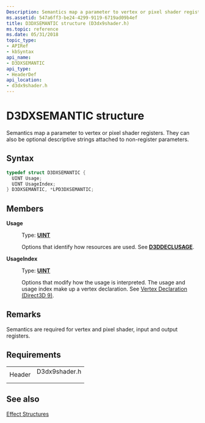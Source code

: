 ```yaml
---
Description: Semantics map a parameter to vertex or pixel shader registers. They can also be optional descriptive strings attached to non-register parameters.
ms.assetid: 547a6ff3-be24-4299-9119-6719ad09b4ef
title: D3DXSEMANTIC structure (D3dx9shader.h)
ms.topic: reference
ms.date: 05/31/2018
topic_type: 
- APIRef
- kbSyntax
api_name: 
- D3DXSEMANTIC
api_type: 
- HeaderDef
api_location: 
- d3dx9shader.h
---
```


# D3DXSEMANTIC structure

Semantics map a parameter to vertex or pixel shader registers. They can also be optional descriptive strings attached to non-register parameters.

## Syntax


```C++
typedef struct D3DXSEMANTIC {
  UINT Usage;
  UINT UsageIndex;
} D3DXSEMANTIC, *LPD3DXSEMANTIC;
```



## Members

<dl> <dt>

**Usage**
</dt> <dd>

Type: **[**UINT**](https://msdn.microsoft.com/library/Aa383751(v=VS.85).aspx)**

</dd> <dd>

Options that identify how resources are used. See [**D3DDECLUSAGE**](https://msdn.microsoft.com/library/Bb172534(v=VS.85).aspx).

</dd> <dt>

**UsageIndex**
</dt> <dd>

Type: **[**UINT**](https://msdn.microsoft.com/library/Aa383751(v=VS.85).aspx)**

</dd> <dd>

Options that modify how the usage is interpreted. The usage and usage index make up a vertex declaration. See [Vertex Declaration (Direct3D 9)](vertex-declaration.md).

</dd> </dl>

## Remarks

Semantics are required for vertex and pixel shader, input and output registers.

## Requirements



|                   |                                                                                          |
|-------------------|------------------------------------------------------------------------------------------|
| Header<br/> | <dl> <dt>D3dx9shader.h</dt> </dl> |



## See also

<dl> <dt>

[Effect Structures](dx9-graphics-reference-effects-structures.md)
</dt> </dl>

 

 




